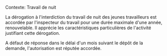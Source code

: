 Contexte: Travail de nuit

La dérogation à l'interdiction du travail de nuit des jeunes travailleurs est accordée par l'inspecteur du travail pour une durée maximale d'une année, renouvelable. Il apprécie les caractéristiques particulières de l'activité justifiant cette dérogation.

A défaut de réponse dans le délai d'un mois suivant le dépôt de la demande, l'autorisation est réputée accordée.